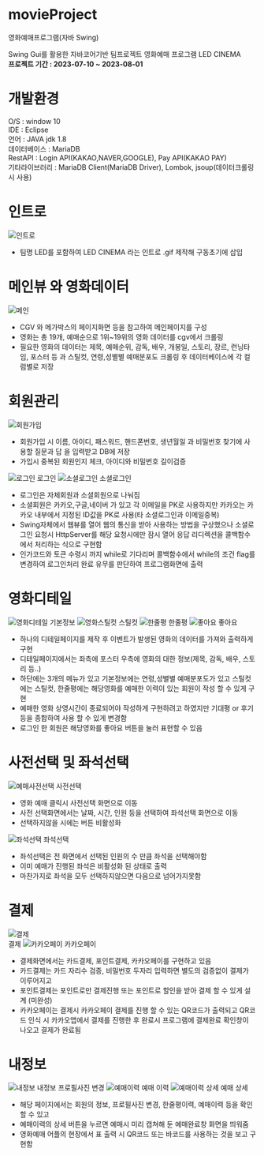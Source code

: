 # movieProject
영화예매프로그램(자바 Swing)

Swing Gui를 활용한 자바코어기반 팀프로젝트
영화예매 프로그램 LED CINEMA<br>
<Strong>프로젝트 기간 : 2023-07-10 ~ 2023-08-01</Strong>

# 개발환경
O/S : window 10 <br>
IDE : Eclipse <br>
언어 : JAVA jdk 1.8 <br>
데이터베이스 : MariaDB <br>
RestAPI : Login API(KAKAO,NAVER,GOOGLE), Pay API(KAKAO PAY) <br>
기타라이브러리 : MariaDB Client(MariaDB Driver), Lombok, jsoup(데이터크롤링 시 사용) <br>

# 인트로
![인트로](https://github.com/JIHODA/movieProject/assets/128888373/71afba38-c05a-4e2d-bcd7-6d3f350a7604)
<ul>
  <li>팀명 LED를 포함하여 LED CINEMA 라는 인트로 .gif 제작해 구동초기에 삽입</li>
</ul>

# 메인뷰 와 영화데이터
![메인](https://github.com/JIHODA/movieProject/assets/128888373/632d662c-c167-44ba-89fb-48a0d55431d1)
<ul>
  <li>CGV 와 메가박스의 페이지화면 등을 참고하여 메인페이지를 구성</li>
  <li>영화는 총 19개, 예매순으로 1위~19위의 영화 데이터를 cgv에서 크롤링</li>
  <li>필요한 영화의 데이터는 제목, 예매순위, 감독, 배우, 개봉일, 스토리, 장르, 런닝타임, 포스터 등 과 스틸컷, 
    연령,성별별 예매분포도 크롤링 후 데이터베이스에 각 컬럼별로 저장</li>
</ul>

# 회원관리
![회원가입](https://github.com/JIHODA/movieProject/assets/128888373/659c7f1a-05de-4d1f-ab0c-2080a6a4b996)
<ul>
  <li>회원가입 시 이름, 아이디, 패스워드, 핸드폰번호, 생년월일 과 비밀번호 찾기에 사용할 질문과 답 을 입력받고 DB에 저장</li>
  <li>가입시 중복된 회원인지 체크, 아이디와 비밀번호 길이검증</li>
</ul>


![로그인](https://github.com/JIHODA/movieProject/assets/128888373/b95569d4-2bef-48f1-a8df-f848057bcbd2)
로그인
![소셜로그인](https://github.com/JIHODA/movieProject/assets/128888373/d89dd206-24d0-45bb-908b-fd03caa56e41)
소셜로그인
<ul>
  <li>로그인은 자체회원과 소셜회원으로 나눠짐</li> 
  <li>소셜회원은 카카오,구글,네이버 가 있고 각 이메일을 PK로 사용하지만 카카오는 카카오 내부에서 지정된 ID값을 PK로 사용(타 소셜로그인과 이메일중복)</li>
  <li>Swing자체에서 웹뷰를 열어 웹의 통신을 받아 사용하는 방법을 구상했으나 소셜로그인 요청시 HttpServer를 해당 요청시에만 잠시 열어 응답 리디렉션을 콜백함수에서 처리하는 식으로 구현함</li>  
  <li>인가코드와 토큰 수령시 까지 while로 기다리며 콜백함수에서 while의 조건 flag를 변경하여 로그인처리 완료 유무를 판단하여 프로그램화면에 출력</li>
</ul>
  
# 영화디테일
![영화디테일](https://github.com/JIHODA/movieProject/assets/128888373/d808b2c7-382b-4ac9-b505-7d2ddba12490)
기본정보
![영화스틸컷](https://github.com/JIHODA/movieProject/assets/128888373/6c2a1631-d440-4204-b1c9-63789f3c7197)
스틸컷
![한줄평](https://github.com/JIHODA/movieProject/assets/128888373/f07e1eda-9f62-4ccb-bb38-1781d7ec1209)
한줄평
![좋아요](https://github.com/JIHODA/movieProject/assets/128888373/f0e2a6ca-e082-41fc-935f-e69910d2f060)
좋아요
<ul>
  <li>하나의 디테일페이지를 제작 후 이벤트가 발생된 영화의 데이터를 가져와 출력하게 구현</li>
  <li>디테일페이지에서는 좌측에 포스터 우측에 영화의 대한 정보(제목, 감독, 배우, 스토리 등..)</li>
  <li>하단에는 3개의 메뉴가 있고 기본정보에는 연령,성별별 예매분포도가 있고 스틸컷에는 스틸컷, 한줄평에는 해당영화를 예매한 이력이 있는 회원이 작성 할 수 있게 구현</li>
  <li>예매한 영화 상영시간이 종료되어야 작성하게 구현하려고 하였지만 기대평 or 후기 등을 종합하여 사용 할 수 있게 변경함</li>
  <li>로그인 한 회원은 해당영화를 좋아요 버튼을 눌러 표현할 수 있음</li>
</ul>

# 사전선택 및 좌석선택
  ![예매사전선택](https://github.com/JIHODA/movieProject/assets/128888373/00ee5a43-0f4d-4684-8ebd-95d93d4ee348)
  사전선택
<ul>
  <li>영화 예매 클릭시 사전선택 화면으로 이동</li> 
  <li>사전 선택화면에서는 날짜, 시간, 인원 등을 선택하여 좌석선택 화면으로 이동</li>
  <li>선택하지않을 시에는 버튼 비활성화</li>
</ul>

  ![좌석선택](https://github.com/JIHODA/movieProject/assets/128888373/e60c89ea-0c39-4a6a-acdc-30def628e22a)
  좌석선택
  <ul>
    <li>좌석선택은 전 화면에서 선택된 인원의 수 만큼 좌석을 선택해야함</li> 
    <li>이미 예매가 진행된 좌석은 비활성화 된 상태로 출력</li>
    <li>마찬가지로 좌석을 모두 선택하지않으면 다음으로 넘어가지못함</li>
  </ul>

# 결제
  ![결제](https://github.com/JIHODA/movieProject/assets/128888373/3bae34d6-ad19-4b03-a1dc-2c1a0d7077b9)\
  결제
  ![카카오페이](https://github.com/JIHODA/movieProject/assets/128888373/6edeaa77-3c22-485d-8866-7ad3a71baad7)
  카카오페이
  <ul>
    <li>결제화면에서는 카드결제, 포인트결제, 카카오페이를 구현하고 있음</li>
    <li>카드결제는 카드 자리수 검증, 비밀번호 두자리 입력하면 별도의 검증없이 결제가 이루어지고</li>
    <li>포인트결제는 포인트로만 결제진행 또는 포인트로 할인을 받아 결제 할 수 있게 설계 (미완성)</li>
    <li>카카오페이는 결제시 카카오페이 결제를 진행 할 수 있는 QR코드가 출력되고 QR코드 인식 시 카카오앱에서 결제를 진행한 후 완료시 
      프로그램에 결제완료 확인창이 나오고 결제가 완료됨
    </li>  
  </ul>

# 내정보
  ![내정보](https://github.com/JIHODA/movieProject/assets/128888373/358993ac-26c1-4f07-9f9b-b377389f3157)
  내정보 프로필사진 변경
  ![예매이력](https://github.com/JIHODA/movieProject/assets/128888373/4d94fbf9-ef98-47d6-9215-fa3335238212)
  예매 이력
  ![예매이력 상세](https://github.com/JIHODA/movieProject/assets/128888373/078fc158-0601-4fdf-87f3-266252aca968)
  예매 상세
  <ul>
    <li>해당 페이지에서는 회원의 정보, 프로필사진 변경, 한줄평이력, 예매이력 등을 확인 할 수 있고</li> 
    <li>예매이력의 상세 버튼을 누르면 예매시 미리 캡쳐해 둔 예매완료창 화면을 띄워줌</li>
    <li>영화예매 어플의 현장에서 표 출력 시 QR코드 또는 바코드를 사용하는 것을 보고 구현함</li>
  </ul>
  

